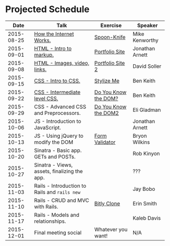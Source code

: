 # Projected Schedule

| Date       | Talk                                                                                     | Exercise                                                          | Speaker           |
|------------|------------------------------------------------------------------------------------------|-------------------------------------------------------------------|-------------------|
| 2015-08-25 | [How the Internet Works.](https://goo.gl/ZMyDFT)                                         | [Spoon-Knife](https://github.com/CWDG/Spoon-Knife)                | Mike Kenworthy    |
| 2015-09-01 | [HTML - Intro to markup.](https://github.com/j3rn/j3rn.github.io)                        | [Portfolio Site](https://github.com/CWDG/portfolio-site)          | Jonathan Arnett   |
| 2015-09-08 | [HTML - Images, video, links.](https://github.com/3ygun/portfolio-site-2)                | [Portfolio Site 2](https://github.com/CWDG/portfolio-site-2)      | David Soller      |
| 2015-09-15 | [CSS - Intro to CSS.](https://benlk.github.io/cwdg-talk/intro-css.html)                  | [Stylize Me](https://github.com/CWDG/stylize-me)                  | Ben Keith         |
| 2015-09-22 | [CSS - Intermediate level CSS.](https://benlk.github.io/cwdg-talk/intermediate-css.html) | [Do You Know the DOM?](https://github.com/CWDG/DoYouKnowTheDOM)   | Ben Keith         |
| 2015-09-29 | CSS - Advanced CSS and Preprocessors.                                                    | [Do You Know the DOM2](https://github.com/CWDG/DoYouKnowTheDom2)  | Eli Gladman       |
| 2015-10-06 | JS - Introduction to JavaScript.                                                         |                                                                   | Jonathan Arnett   |
| 2015-10-13 | JS - Using jQuery to modify the DOM                                                      | [Form Validator](https://github.com/CWDG/FormValidator)           | Bryon Wilkins     |
| 2015-10-20 | Sinatra - Basic app. GETs and POSTs.                                                     |                                                                   | Rob Kinyon        |
| 2015-10-27 | Sinatra - Views, assets, finalizing the app.                                             |                                                                   | ???               |
| 2015-11-03 | Rails - Introduction to Rails and `rails new`                                            |                                                                   | Jay Bobo          |
| 2015-11-10 | Rails - CRUD and MVC with Rails.                                                         | [Bitly Clone](https://github.com/CWDG/BitlyClone)                 | Erin Smith        |
| 2015-11-17 | Rails - Models and relationships.                                                        |                                                                   | Kaleb Davis       |
| 2015-12-01 | Final meeting social                                                                     | Whatever you want!                                                | N/A               |
